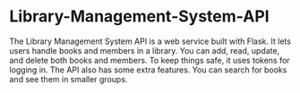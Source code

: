 # Library-Management-System-API
The Library Management System API is a web service built with Flask. It lets users handle books and members in a library. You can add, read, update, and delete both books and members. To keep things safe, it uses tokens for logging in. The API also has some extra features. You can search for books and see them in smaller groups. 
